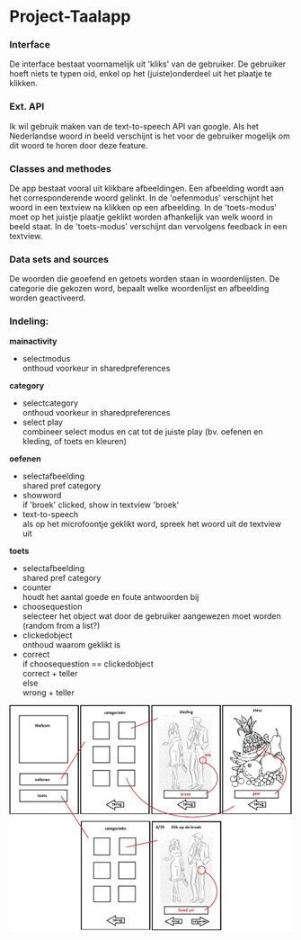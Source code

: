 Project-Taalapp
=================

### Interface
De interface bestaat voornamelijk uit 'kliks' van de gebruiker. De gebruiker hoeft niets te typen oid, enkel op het (juiste)onderdeel uit het plaatje te klikken. 

### Ext. API
Ik wil gebruik maken van de text-to-speech API van google. Als het Nederlandse woord in beeld verschijnt is het voor de gebruiker mogelijk om dit woord te horen door deze feature.

### Classes and methodes
De app bestaat vooral uit klikbare afbeeldingen. Een afbeelding wordt aan het corresponderende woord gelinkt. In de 'oefenmodus' verschijnt het woord in een textview na klikken op een afbeelding. In de 'toets-modus' moet op het juistje plaatje geklikt worden afhankelijk van welk woord in beeld staat. In de 'toets-modus' verschijnt dan vervolgens feedback in een textview. 

### Data sets and sources
De woorden die geoefend en getoets worden staan in woordenlijsten. De categorie die gekozen word, bepaalt welke woordenlijst en afbeelding worden geactiveerd.  

### Indeling:
**mainactivity**  
* selectmodus  
onthoud voorkeur in sharedpreferences  
  
**category**  
* selectcategory  
onthoud voorkeur in sharedpreferences  
* select play  
combineer select modus en cat tot de juiste play (bv. oefenen en kleding, of toets en kleuren)  
  
**oefenen**  
* selectafbeelding    
shared pref category  
* showword  
if 'broek' clicked, show in textview 'broek' 
* text-to-speech  
als op het microfoontje geklikt word, spreek het woord uit de textview uit
  
**toets**  
* selectafbeelding  
shared pref category  
* counter  
houdt het aantal goede en foute antwoorden bij  
* choosequestion  
selecteer het object wat door de gebruiker aangewezen moet worden (random from a list?)  
* clickedobject  
onthoud waarom geklikt is  
* correct  
  if choosequestion == clickedobject  
    correct + teller  
  else  
    wrong + teller  
  
![schets](https://github.com/RosannevanderPol/Project/blob/master/doc/schets.jpg?raw=true)
